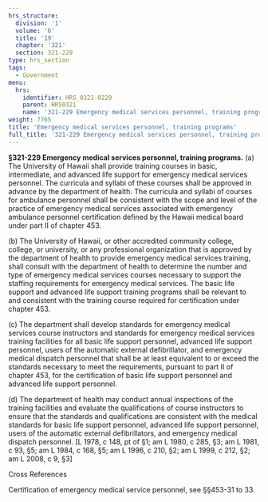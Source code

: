 ```yaml
---
hrs_structure:
  division: '1'
  volume: '6'
  title: '19'
  chapter: '321'
  section: 321-229
type: hrs_section
tags:
  - Government
menu:
  hrs:
    identifier: HRS_0321-0229
    parent: HRS0321
    name: '321-229 Emergency medical services personnel, training programs'
weight: 7765
title: 'Emergency medical services personnel, training programs'
full_title: '321-229 Emergency medical services personnel, training programs'
---
```

**§321-229 Emergency medical services personnel, training programs.** (a) The University of Hawaii shall provide training courses in basic, intermediate, and advanced life support for emergency medical services personnel. The curricula and syllabi of these courses shall be approved in advance by the department of health. The curricula and syllabi of courses for ambulance personnel shall be consistent with the scope and level of the practice of emergency medical services associated with emergency ambulance personnel certification defined by the Hawaii medical board under part II of chapter 453.

(b) The University of Hawaii, or other accredited community college, college, or university, or any professional organization that is approved by the department of health to provide emergency medical services training, shall consult with the department of health to determine the number and type of emergency medical services courses necessary to support the staffing requirements for emergency medical services. The basic life support and advanced life support training programs shall be relevant to and consistent with the training course required for certification under chapter 453.

(c) The department shall develop standards for emergency medical services course instructors and standards for emergency medical services training facilities for all basic life support personnel, advanced life support personnel, users of the automatic external defibrillator, and emergency medical dispatch personnel that shall be at least equivalent to or exceed the standards necessary to meet the requirements, pursuant to part II of chapter 453, for the certification of basic life support personnel and advanced life support personnel.

(d) The department of health may conduct annual inspections of the training facilities and evaluate the qualifications of course instructors to ensure that the standards and qualifications are consistent with the medical standards for basic life support personnel, advanced life support personnel, users of the automatic external defibrillators, and emergency medical dispatch personnel. [L 1978, c 148, pt of §1; am L 1980, c 285, §3; am L 1981, c 93, §5; am L 1984, c 168, §5; am L 1996, c 210, §2; am L 1999, c 212, §2; am L 2008, c 9, §3]

Cross References

Certification of emergency medical service personnel, see §§453-31 to 33.